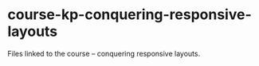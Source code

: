# course-kp-conquering-responsive-layouts
Files linked to the course – conquering responsive layouts.
